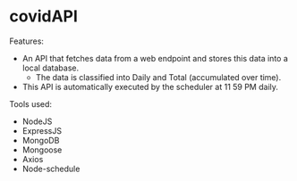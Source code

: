 # covidAPI

Features:
- An API that fetches data from a web endpoint and stores this data into a local database.
  - The data is classified into Daily and Total (accumulated over time).
- This API is automatically executed by the scheduler at 11 59 PM daily.

Tools used:
- NodeJS
- ExpressJS
- MongoDB
- Mongoose
- Axios
- Node-schedule
